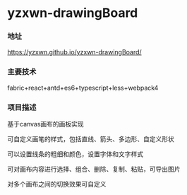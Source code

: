 # yzxwn-drawingBoard
### 地址
https://yzxwn.github.io/yzxwn-drawingBoard/
### 主要技术
fabric+react+antd+es6+typescript+less+webpack4
### 项目描述
基于canvas画布的画板实现

可自定义画笔的样式，包括直线、箭头、多边形、自定义形状

可以设置线条的粗细和颜色，设置字体和文字样式

可对画布内容进行选择、组合、删除、复制、粘贴，可导出图片

对多个画布之间的切换效果可自定义
